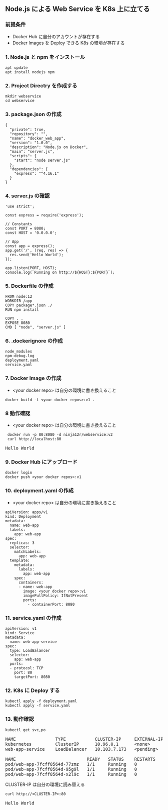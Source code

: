 ## Node.js による Web Service を K8s 上に立てる
### 前提条件
- Docker Hub に自分のアカウントが存在する
- Docker Images を Deploy できる K8s の環境が存在する
### 1. Node.js と npm をインストール
```
apt update
apt install nodejs npm
```
### 2. Project Directry を作成する
```
mkdir webservice
cd webservice
```
### 3. package.json の作成
```
{
  "private": true,
  "repository": "",
  "name": "docker_web_app",
  "version": "1.0.0",
  "description": "Node.js on Docker",
  "main": "server.js",
  "scripts": {
    "start": "node server.js"
  },
  "dependencies": {
    "express": "^4.16.1"
  }
}
```
### 4. server.js の確認
```
'use strict';

const express = require('express');

// Constants
const PORT = 8080;
const HOST = '0.0.0.0';

// App
const app = express();
app.get('/', (req, res) => {
  res.send('Hello World');
});

app.listen(PORT, HOST);
console.log(`Running on http://${HOST}:${PORT}`);
```
### 5. Dockerfile の作成
```
FROM node:12
WORKDIR /app
COPY package*.json ./
RUN npm install

COPY . .
EXPOSE 8080
CMD [ "node", "server.js" ]
```
### 6. .dockerignore の作成
```
node_modules
npm-debug.log
deployment.yaml
service.yaml
```
### 7. Docker Image の作成
- &lt;your docker repo&gt; は自分の環境に書き換えること
```
docker build -t <your docker repos>:v1 .
```
### 8 動作確認
- &lt;your docker repo&gt; は自分の環境に書き換えること
```
 docker run -p 80:8080 -d ninja12r/webservice:v2
 curl http://localhost:80
```
<pre>
Hello World
</pre>
### 9. Docker Hub にアップロード
```
docker login
docker push <your docker repos>:v1
```
### 10. deployment.yaml の作成
- &lt;your docker repo&gt; は自分の環境に書き換えること
```
apiVersion: apps/v1
kind: Deployment
metadata:
  name: web-app
  labels:
    app: web-app
spec:
  replicas: 3
  selector:
    matchLabels:
      app: web-app
  template:
    metadata:
      labels:
        app: web-app
    spec:
      containers:
      - name: web-app
        image: <your docker repo>:v1
        imagePullPolicy: IfNotPresent
        ports:
          - containerPort: 8080
```
### 11. service.yaml の作成
```
apiVersion: v1
kind: Service
metadata:
  name: web-app-service
spec:
  type: LoadBalancer
  selector:
    app: web-app
  ports:
  - protocol: TCP
    port: 80
    targetPort: 8080
```
### 12. K8s に Deploy する
```
kubectl apply -f deployment.yaml
kubectl apply -f service.yaml
```
### 13. 動作確認
```
kubectl get svc,po
```
<pre>
NAME               TYPE           CLUSTER-IP     EXTERNAL-IP   PORT(S)        AGE
kubernetes         ClusterIP      10.96.0.1      &lt;none&gt;        443/TCP        6d
web-app-service    LoadBalancer   10.103.7.173   &lt;pending&gt;     80:30968/TCP   143m

NAME                           READY   STATUS    RESTARTS   AGE
pod/web-app-7fcff8564d-77zmz   1/1     Running   0          15h
pod/web-app-7fcff8564d-95g9l   1/1     Running   0          15h
pod/web-app-7fcff8564d-x2l9c   1/1     Running   0          15h
</pre>
CLUSTER-IP は自分の環境に読み替える
```
curl http://<CLUSTER-IP>:80
```
<pre>
Hello World
</pre>
